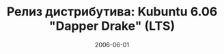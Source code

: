 ---
layout: post
title: "Релиз дистрибутива: Kubuntu 6.06 \"Dapper Drake\" (LTS)"
date: 2006-06-01   
---
